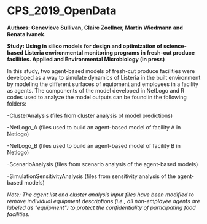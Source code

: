 # CPS_2019_OpenData

**Authors: Genevieve Sullivan, Claire Zoellner, Martin Wiedmann and Renata Ivanek.** 

**Study: Using in silico models for design and optimization of science-based Listeria environmental monitoring programs in fresh-cut produce facilities. Applied and Environmental Microbiology (in press)**

In this study, two agent-based models of fresh-cut produce facilities were developed as a way to simulate dynamics of Listeria in the built environment by modeling the different surfaces of equipment and employees in a facility as agents. The components of the model developed in NetLogo and R codes used to analyze the model outputs can be found in the following folders:

-ClusterAnalysis (files from cluster analysis of model predictions)

-NetLogo_A (files used to build an agent-based model of facility A in Netlogo)

-NetLogo_B (files used to build an agent-based model of facility B in Netlogo)

-ScenarioAnalysis (files from scenario analysis of the agent-based models) 

-SimulationSensitivityAnalysis (files from sensitivity analysis of the agent-based models)

*Note: The agent list and cluster analysis input files have been modified to remove individual equipment descriptions (i.e., all non-employee agents are labeled as "equipment") to protect the confidentiality of participating food facilities.*  
